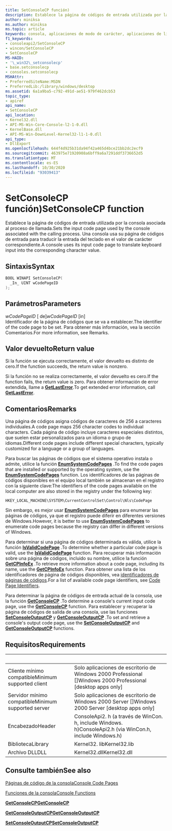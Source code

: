 ```yaml
---
title: SetConsoleCP función)
description: Establece la página de códigos de entrada utilizada por la consola asociada al proceso de llamada.
author: miniksa
ms.author: miniksa
ms.topic: article
keywords: consola, aplicaciones de modo de carácter, aplicaciones de línea de comandos, aplicaciones de terminal, API de consola
f1_keywords:
- consoleapi2/SetConsoleCP
- wincon/SetConsoleCP
- SetConsoleCP
MS-HAID:
- '\_win32\_setconsolecp'
- base.setconsolecp
- consoles.setconsolecp
MSHAttr:
- PreferredSiteName:MSDN
- PreferredLib:/library/windows/desktop
ms.assetid: 6a1a9ba5-c792-491d-ae51-979f462dcb53
topic_type:
- apiref
api_name:
- SetConsoleCP
api_location:
- Kernel32.dll
- API-MS-Win-Core-Console-l2-1-0.dll
- KernelBase.dll
- API-MS-Win-DownLevel-Kernel32-l1-1-0.dll
api_type:
- DllExport
ms.openlocfilehash: 644f4d925b31da94f42a465d4bce21bb2dc2ecf9
ms.sourcegitcommit: 463975e71920908a6bff9a6a7291ddf3736652d5
ms.translationtype: MT
ms.contentlocale: es-ES
ms.lasthandoff: 10/30/2020
ms.locfileid: "93039413"
---
```

# <a name="setconsolecp-function"></a><span data-ttu-id="cbb3d-104">SetConsoleCP función)</span><span class="sxs-lookup"><span data-stu-id="cbb3d-104">SetConsoleCP function</span></span>

<span data-ttu-id="cbb3d-105">Establece la página de códigos de entrada utilizada por la consola asociada al proceso de llamada.</span><span class="sxs-lookup"><span data-stu-id="cbb3d-105">Sets the input code page used by the console associated with the calling process.</span></span> <span data-ttu-id="cbb3d-106">Una consola usa su página de códigos de entrada para traducir la entrada del teclado en el valor de carácter correspondiente.</span><span class="sxs-lookup"><span data-stu-id="cbb3d-106">A console uses its input code page to translate keyboard input into the corresponding character value.</span></span>

## <a name="syntax"></a><span data-ttu-id="cbb3d-107">Sintaxis</span><span class="sxs-lookup"><span data-stu-id="cbb3d-107">Syntax</span></span>

```C
BOOL WINAPI SetConsoleCP(
  _In_ UINT wCodePageID
);
```

## <a name="parameters"></a><span data-ttu-id="cbb3d-108">Parámetros</span><span class="sxs-lookup"><span data-stu-id="cbb3d-108">Parameters</span></span>

<span data-ttu-id="cbb3d-109">*wCodePageID* \[ de\]</span><span class="sxs-lookup"><span data-stu-id="cbb3d-109">*wCodePageID* \[in\]</span></span>  
<span data-ttu-id="cbb3d-110">Identificador de la página de códigos que se va a establecer.</span><span class="sxs-lookup"><span data-stu-id="cbb3d-110">The identifier of the code page to be set.</span></span> <span data-ttu-id="cbb3d-111">Para obtener más información, vea la sección Comentarios.</span><span class="sxs-lookup"><span data-stu-id="cbb3d-111">For more information, see Remarks.</span></span>

## <a name="return-value"></a><span data-ttu-id="cbb3d-112">Valor devuelto</span><span class="sxs-lookup"><span data-stu-id="cbb3d-112">Return value</span></span>

<span data-ttu-id="cbb3d-113">Si la función se ejecuta correctamente, el valor devuelto es distinto de cero.</span><span class="sxs-lookup"><span data-stu-id="cbb3d-113">If the function succeeds, the return value is nonzero.</span></span>

<span data-ttu-id="cbb3d-114">Si la función no se realiza correctamente, el valor devuelto es cero.</span><span class="sxs-lookup"><span data-stu-id="cbb3d-114">If the function fails, the return value is zero.</span></span> <span data-ttu-id="cbb3d-115">Para obtener información de error extendida, llame a [**GetLastError**](https://msdn.microsoft.com/library/windows/desktop/ms679360).</span><span class="sxs-lookup"><span data-stu-id="cbb3d-115">To get extended error information, call [**GetLastError**](https://msdn.microsoft.com/library/windows/desktop/ms679360).</span></span>

## <a name="remarks"></a><span data-ttu-id="cbb3d-116">Comentarios</span><span class="sxs-lookup"><span data-stu-id="cbb3d-116">Remarks</span></span>

<span data-ttu-id="cbb3d-117">Una página de códigos asigna códigos de caracteres de 256 a caracteres individuales.</span><span class="sxs-lookup"><span data-stu-id="cbb3d-117">A code page maps 256 character codes to individual characters.</span></span> <span data-ttu-id="cbb3d-118">Cada página de código incluye caracteres especiales distintos, que suelen estar personalizados para un idioma o grupo de idiomas.</span><span class="sxs-lookup"><span data-stu-id="cbb3d-118">Different code pages include different special characters, typically customized for a language or a group of languages.</span></span>

<span data-ttu-id="cbb3d-119">Para buscar las páginas de códigos que el sistema operativo instala o admite, utilice la función [**EnumSystemCodePages**](https://msdn.microsoft.com/library/windows/desktop/dd317825) .</span><span class="sxs-lookup"><span data-stu-id="cbb3d-119">To find the code pages that are installed or supported by the operating system, use the [**EnumSystemCodePages**](https://msdn.microsoft.com/library/windows/desktop/dd317825) function.</span></span> <span data-ttu-id="cbb3d-120">Los identificadores de las páginas de códigos disponibles en el equipo local también se almacenan en el registro con la siguiente clave:</span><span class="sxs-lookup"><span data-stu-id="cbb3d-120">The identifiers of the code pages available on the local computer are also stored in the registry under the following key:</span></span>

`HKEY_LOCAL_MACHINE\SYSTEM\CurrentControlSet\Control\Nls\CodePage`

<span data-ttu-id="cbb3d-121">Sin embargo, es mejor usar [**EnumSystemCodePages**](https://msdn.microsoft.com/library/windows/desktop/dd317825) para enumerar las páginas de códigos, ya que el registro puede diferir en diferentes versiones de Windows.</span><span class="sxs-lookup"><span data-stu-id="cbb3d-121">However, it is better to use [**EnumSystemCodePages**](https://msdn.microsoft.com/library/windows/desktop/dd317825) to enumerate code pages because the registry can differ in different versions of Windows.</span></span>

<span data-ttu-id="cbb3d-122">Para determinar si una página de códigos determinada es válida, utilice la función [**IsValidCodePage**](https://msdn.microsoft.com/library/windows/desktop/dd318674) .</span><span class="sxs-lookup"><span data-stu-id="cbb3d-122">To determine whether a particular code page is valid, use the [**IsValidCodePage**](https://msdn.microsoft.com/library/windows/desktop/dd318674) function.</span></span> <span data-ttu-id="cbb3d-123">Para recuperar más información sobre una página de códigos, incluido su nombre, utilice la función [**GetCPInfoEx**](https://msdn.microsoft.com/library/windows/desktop/dd318081) .</span><span class="sxs-lookup"><span data-stu-id="cbb3d-123">To retrieve more information about a code page, including its name, use the [**GetCPInfoEx**](https://msdn.microsoft.com/library/windows/desktop/dd318081) function.</span></span> <span data-ttu-id="cbb3d-124">Para obtener una lista de los identificadores de página de códigos disponibles, vea [identificadores de páginas de códigos](https://msdn.microsoft.com/library/windows/desktop/dd317756).</span><span class="sxs-lookup"><span data-stu-id="cbb3d-124">For a list of available code page identifiers, see [Code Page Identifiers](https://msdn.microsoft.com/library/windows/desktop/dd317756).</span></span>

<span data-ttu-id="cbb3d-125">Para determinar la página de códigos de entrada actual de la consola, use la función [**GetConsoleCP**](getconsolecp.md) .</span><span class="sxs-lookup"><span data-stu-id="cbb3d-125">To determine a console's current input code page, use the [**GetConsoleCP**](getconsolecp.md) function.</span></span> <span data-ttu-id="cbb3d-126">Para establecer y recuperar la página de códigos de salida de una consola, use las funciones [**SetConsoleOutputCP**](setconsoleoutputcp.md) y [**GetConsoleOutputCP**](getconsoleoutputcp.md) .</span><span class="sxs-lookup"><span data-stu-id="cbb3d-126">To set and retrieve a console's output code page, use the [**SetConsoleOutputCP**](setconsoleoutputcp.md) and [**GetConsoleOutputCP**](getconsoleoutputcp.md) functions.</span></span>

## <a name="requirements"></a><span data-ttu-id="cbb3d-127">Requisitos</span><span class="sxs-lookup"><span data-stu-id="cbb3d-127">Requirements</span></span>

| &nbsp; | &nbsp; |
|-|-|
| <span data-ttu-id="cbb3d-128">Cliente mínimo compatible</span><span class="sxs-lookup"><span data-stu-id="cbb3d-128">Minimum supported client</span></span> | <span data-ttu-id="cbb3d-129">Solo aplicaciones de escritorio de Windows 2000 Professional \[\]</span><span class="sxs-lookup"><span data-stu-id="cbb3d-129">Windows 2000 Professional \[desktop apps only\]</span></span> |
| <span data-ttu-id="cbb3d-130">Servidor mínimo compatible</span><span class="sxs-lookup"><span data-stu-id="cbb3d-130">Minimum supported server</span></span> | <span data-ttu-id="cbb3d-131">Solo aplicaciones de escritorio de Windows 2000 Server \[\]</span><span class="sxs-lookup"><span data-stu-id="cbb3d-131">Windows 2000 Server \[desktop apps only\]</span></span> |
| <span data-ttu-id="cbb3d-132">Encabezado</span><span class="sxs-lookup"><span data-stu-id="cbb3d-132">Header</span></span> | <span data-ttu-id="cbb3d-133">ConsoleApi2. h (a través de WinCon. h, include Windows. h)</span><span class="sxs-lookup"><span data-stu-id="cbb3d-133">ConsoleApi2.h (via WinCon.h, include Windows.h)</span></span> |
| <span data-ttu-id="cbb3d-134">Biblioteca</span><span class="sxs-lookup"><span data-stu-id="cbb3d-134">Library</span></span> | <span data-ttu-id="cbb3d-135">Kernel32. lib</span><span class="sxs-lookup"><span data-stu-id="cbb3d-135">Kernel32.lib</span></span> |
| <span data-ttu-id="cbb3d-136">Archivo DLL</span><span class="sxs-lookup"><span data-stu-id="cbb3d-136">DLL</span></span> | <span data-ttu-id="cbb3d-137">Kernel32.dll</span><span class="sxs-lookup"><span data-stu-id="cbb3d-137">Kernel32.dll</span></span> |

## <a name="see-also"></a><span data-ttu-id="cbb3d-138">Consulte también</span><span class="sxs-lookup"><span data-stu-id="cbb3d-138">See also</span></span>

[<span data-ttu-id="cbb3d-139">Páginas de código de la consola</span><span class="sxs-lookup"><span data-stu-id="cbb3d-139">Console Code Pages</span></span>](console-code-pages.md)

[<span data-ttu-id="cbb3d-140">Funciones de la consola</span><span class="sxs-lookup"><span data-stu-id="cbb3d-140">Console Functions</span></span>](console-functions.md)

[<span data-ttu-id="cbb3d-141">**GetConsoleCP**</span><span class="sxs-lookup"><span data-stu-id="cbb3d-141">**GetConsoleCP**</span></span>](getconsolecp.md)

[<span data-ttu-id="cbb3d-142">**GetConsoleOutputCP**</span><span class="sxs-lookup"><span data-stu-id="cbb3d-142">**GetConsoleOutputCP**</span></span>](getconsoleoutputcp.md)

[<span data-ttu-id="cbb3d-143">**SetConsoleOutputCP**</span><span class="sxs-lookup"><span data-stu-id="cbb3d-143">**SetConsoleOutputCP**</span></span>](setconsoleoutputcp.md)
